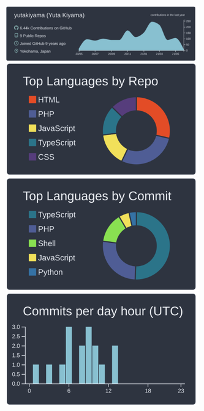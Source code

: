 [![](https://raw.githubusercontent.com/yutakiyama/yutakiyama/master/profile-summary-card-output/nord_dark/0-profile-details.svg)](https://github.com/vn7n24fzkq/github-profile-summary-cards)
[![](https://raw.githubusercontent.com/yutakiyama/yutakiyama/master/profile-summary-card-output/nord_dark/1-repos-per-language.svg)](https://github.com/vn7n24fzkq/github-profile-summary-cards) [![](https://raw.githubusercontent.com/yutakiyama/yutakiyama/master/profile-summary-card-output/nord_dark/2-most-commit-language.svg)](https://github.com/vn7n24fzkq/github-profile-summary-cards)
 [![](https://raw.githubusercontent.com/yutakiyama/yutakiyama/master/profile-summary-card-output/nord_dark/4-productive-time.svg)](https://github.com/vn7n24fzkq/github-profile-summary-cards)
